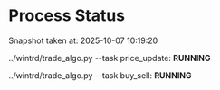 # Process Status

Snapshot taken at: 2025-10-07 10:19:20

../wintrd/trade_algo.py --task price_update: **RUNNING**

../wintrd/trade_algo.py --task buy_sell: **RUNNING**

